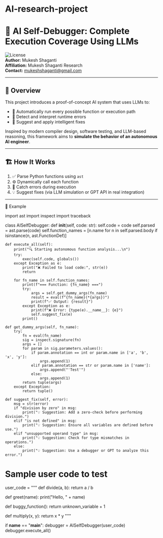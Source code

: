 # AI-research-project
# 🧠 AI Self-Debugger: Complete Execution Coverage Using LLMs

![License](https://img.shields.io/badge/license-MIT-blue.svg)  
**Author:** Mukesh Shaganti  
**Affiliation:** Mukesh Shaganti Research  
**Contact:** mukeshshaganti@gmail.com  

---

## 📌 Overview

This project introduces a proof-of-concept AI system that uses LLMs to:

- 🔁 Automatically run every possible function or execution path
- 🐞 Detect and interpret runtime errors
- 🔧 Suggest and apply intelligent fixes

Inspired by modern compiler design, software testing, and LLM-based reasoning, this framework aims to **simulate the behavior of an autonomous AI engineer**.

---

## 🏗️ How It Works

1. ✅ Parse Python functions using `ast`  
2. ⚙️ Dynamically call each function  
3. 🚨 Catch errors during execution  
4. 💡 Suggest fixes (via LLM simulation or GPT API in real integration)

---
🧪 Example

import ast
import inspect
import traceback

class AISelfDebugger:
    def __init__(self, code: str):
        self.code = code
        self.parsed = ast.parse(code)
        self.function_names = [n.name for n in self.parsed.body if isinstance(n, ast.FunctionDef)]

    def execute_all(self):
        print("🔍 Starting autonomous function analysis...\n")
        try:
            exec(self.code, globals())
        except Exception as e:
            print("❌ Failed to load code:", str(e))
            return

        for fn_name in self.function_names:
            print(f"=== Function: {fn_name} ===")
            try:
                args = self.get_dummy_args(fn_name)
                result = eval(f"{fn_name}(*{args})")
                print(f"✅ Output: {result}")
            except Exception as e:
                print(f"❌ Error: {type(e).__name__}: {e}")
                self.suggest_fix(e)
            print()

    def get_dummy_args(self, fn_name):
        try:
            fn = eval(fn_name)
            sig = inspect.signature(fn)
            args = []
            for param in sig.parameters.values():
                if param.annotation == int or param.name in ['a', 'b', 'x', 'y']:
                    args.append(1)
                elif param.annotation == str or param.name in ['name']:
                    args.append("'Test'")
                else:
                    args.append(1)
            return tuple(args)
        except Exception:
            return tuple()

    def suggest_fix(self, error):
        msg = str(error)
        if "division by zero" in msg:
            print("💡 Suggestion: Add a zero-check before performing division.")
        elif "is not defined" in msg:
            print("💡 Suggestion: Ensure all variables are defined before use.")
        elif "unsupported operand type" in msg:
            print("💡 Suggestion: Check for type mismatches in operations.")
        else:
            print("💡 Suggestion: Use a debugger or GPT to analyze this error.")

# Sample user code to test
user_code = \"\"\"
def divide(a, b):
    return a / b

def greet(name):
    print("Hello, " + name)

def buggy_function():
    return unknown_variable + 1

def multiply(x, y):
    return x * y
\"\"\"

if __name__ == "__main__":
    debugger = AISelfDebugger(user_code)
    debugger.execute_all()

